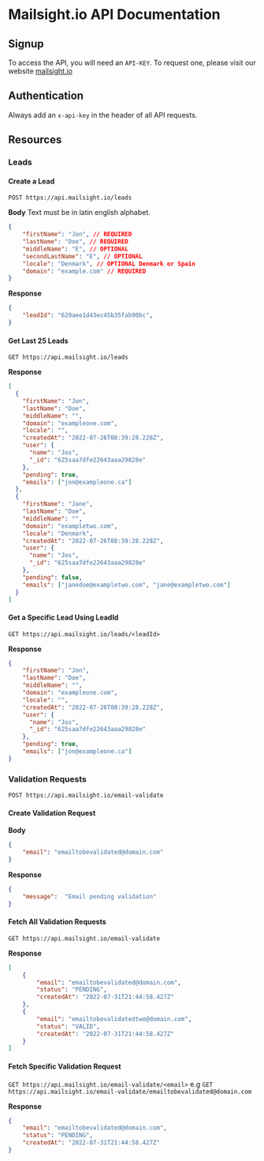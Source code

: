 # Mailsight.io API Documentation

## Signup

To access the API, you will need an `API-KEY`. To request one, please visit our website [mailsight.io](https://mailsight.io/)

## Authentication

Always add an `x-api-key` in the header of all API requests.

## Resources

### Leads

#### Create a Lead

`POST https://api.mailsight.io/leads`

**Body**
Text must be in latin english alphabet. 
```json
{
	"firstName": "Jon", // REQUIRED
	"lastName": "Doe", // REQUIRED
	"middleName": "E", // OPTIONAL
	"secondLastName": "E", // OPTIONAL
	"locale": "Denmark", // OPTIONAL Denmark or Spain
	"domain": "example.com" // REQUIRED
}
```

**Response**

```json
{
	"leadId": "629aee1d43ec45b35fab90bc",
}
```

#### Get  Last 25 Leads

`GET https://api.mailsight.io/leads`

**Response**

```json
[
  {
    "firstName": "Jon",
    "lastName": "Doe",
    "middleName": "",
    "domain": "exampleone.com",
    "locale": "",
    "createdAt": "2022-07-26T08:39:28.228Z",
    "user": {
      "name": "Jos",
      "_id": "625saa7dfe22643aaa29828e"
    },
    "pending": true,
    "emails": ["jon@exampleone.ca"]
  },
  {
    "firstName": "Jane",
    "lastName": "Doe",
    "middleName": "",
    "domain": "exampletwo.com",
    "locale": "Denmark",
    "createdAt": "2022-07-26T08:39:28.228Z",
    "user": {
      "name": "Jos",
      "_id": "625saa7dfe22643aaa29828e"
    },
    "pending": false,
    "emails": ["janedoe@exampletwo.com", "jane@exampletwo.com"]
  }
]
```

#### Get a Specific Lead Using LeadId

`GET https://api.mailsight.io/leads/<leadId>`

**Response**

```json
{
    "firstName": "Jon",
    "lastName": "Doe",
    "middleName": "",
    "domain": "exampleone.com",
    "locale": "",
    "createdAt": "2022-07-26T08:39:28.228Z",
    "user": {
      "name": "Jos",
      "_id": "625saa7dfe22643aaa29828e"
    },
    "pending": true,
    "emails": ["jon@exampleone.ca"]
}
```

### Validation Requests

`POST https://api.mailsight.io/email-validate`

#### Create Validation Request

**Body**

```json
{
	"email": "emailtobevalidated@domain.com"
}
```

**Response**

```json
{
	"message":  "Email pending validation"
}
```

#### Fetch All Validation Requests

`GET https://api.mailsight.io/email-validate`

**Response**

```json
[
    {
        "email": "emailtobevalidated@domain.com",
        "status": "PENDING",
        "createdAt": "2022-07-31T21:44:58.427Z"
    },
    {
        "email": "emailtobevalidatedtwo@domain.com",
        "status": "VALID",
        "createdAt": "2022-07-31T21:44:58.427Z"
    }
]
```

#### Fetch Specific Validation Request

`GET https://api.mailsight.io/email-validate/<email>`
e.g
`GET https://api.mailsight.io/email-validate/emailtobevalidated@domain.com`

**Response**

```json
{
    "email": "emailtobevalidated@domain.com",
    "status": "PENDING",
    "createdAt": "2022-07-31T21:44:58.427Z"
}
```
